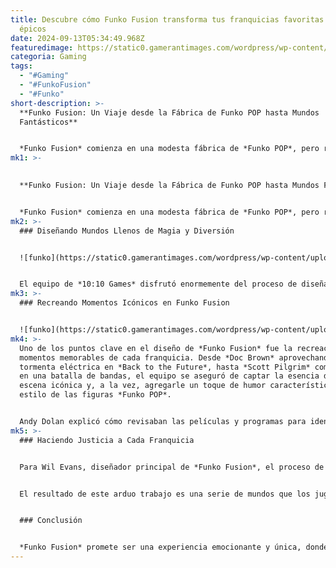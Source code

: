 ```yaml
---
title: Descubre cómo Funko Fusion transforma tus franquicias favoritas en mundos
  épicos
date: 2024-09-13T05:34:49.968Z
featuredimage: https://static0.gamerantimages.com/wordpress/wp-content/uploads/2024/09/funko-fusion-gra-logo.jpg?q=49&fit=crop&w=1100&h=618&dpr=2
categoria: Gaming
tags:
  - "#Gaming"
  - "#FunkoFusion"
  - "#Funko"
short-description: >-
  **Funko Fusion: Un Viaje desde la Fábrica de Funko POP hasta Mundos
  Fantásticos**


  *Funko Fusion* comienza en una modesta fábrica de *Funko POP*, pero rápidamente lleva a los jugadores a explorar una serie de mundos fantásticos inspirados en películas, series de televisión y mucho más. Desde el gélido páramo ártico de *The Thing* hasta la siniestra suburbia de *Hot Fuzz*, este juego permite a los jugadores experimentar sus franquicias favoritas de una forma completamente nueva. Acompañados por un elenco de personajes al estilo *Funko POP*, los
mk1: >-
  

  **Funko Fusion: Un Viaje desde la Fábrica de Funko POP hasta Mundos Fantásticos**


  *Funko Fusion* comienza en una modesta fábrica de *Funko POP*, pero rápidamente lleva a los jugadores a explorar una serie de mundos fantásticos inspirados en películas, series de televisión y mucho más. Desde el gélido páramo ártico de *The Thing* hasta la siniestra suburbia de *Hot Fuzz*, este juego permite a los jugadores experimentar sus franquicias favoritas de una forma completamente nueva. Acompañados por un elenco de personajes al estilo *Funko POP*, los jugadores tendrán la oportunidad de explorar múltiples mundos, desbloquear personajes, mejorar habilidades, recolectar armas y mucho más mientras ayudan a *Freddy Funko* a derrotar a su malvado doppelgänger, *Eddy*.
mk2: >-
  ### Diseñando Mundos Llenos de Magia y Diversión


  ![funko](https://static0.gamerantimages.com/wordpress/wp-content/uploads/2023/05/funko-fusion-back-future-delorean.png?q=70&fit=crop&w=1500&dpr=1 "funko")


  El equipo de *10:10 Games* disfrutó enormemente del proceso de diseñar estos niveles. Andy Dolan, director de animación, describió esta experiencia como "muy divertida" y explicó que fue más sencillo porque ya eran grandes fanáticos de muchas de las franquicias incluidas en el juego. Para ellos, fue un honor poder trasladar estos personajes y mundos al formato de un videojuego. El cariño que tienen por las propiedades intelectuales que abarcan va más allá del simple desarrollo; fue un proceso creativo lleno de admiración y respeto por cada una de ellas.
mk3: >-
  ### Recreando Momentos Icónicos en Funko Fusion


  ![funko](https://static0.gamerantimages.com/wordpress/wp-content/uploads/2024/04/funko-fusion-promo-screenshot-6-the-umbrella-academy.jpg?q=70&fit=crop&w=1500&dpr=1 "funko")
mk4: >-
  Uno de los puntos clave en el diseño de *Funko Fusion* fue la recreación de
  momentos memorables de cada franquicia. Desde *Doc Brown* aprovechando una
  tormenta eléctrica en *Back to the Future*, hasta *Scott Pilgrim* compitiendo
  en una batalla de bandas, el equipo se aseguró de captar la esencia de cada
  escena icónica y, a la vez, agregarle un toque de humor característico del
  estilo de las figuras *Funko POP*.


  Andy Dolan explicó cómo revisaban las películas y programas para identificar esos momentos imprescindibles que querían recrear. "Nos enfocábamos en los momentos clave para las cinemáticas, y luego pensábamos en cómo hacerlos más divertidos, pero sin perder la esencia de la historia", mencionó. Este trabajo detallado se extendía hasta los movimientos de los personajes, ya que el equipo analizaba cómo caminaban o se posicionaban para capturar la mayor cantidad de detalles en su versión *Funko*.
mk5: >-
  ### Haciendo Justicia a Cada Franquicia


  Para Wil Evans, diseñador principal de *Funko Fusion*, el proceso de crear estos mundos y niveles fue un verdadero acto de equilibrio. "Como fan, estás desesperado por hacerle justicia a la franquicia", comentó. "Pero como diseñador, tienes que recordar que, en última instancia, esto es un videojuego, y a veces hay que sacrificar algo por el bien de la jugabilidad". El desafío estaba en encontrar un equilibrio para que ambas partes, la fidelidad a la franquicia y la diversión del juego, funcionaran perfectamente juntas.


  El resultado de este arduo trabajo es una serie de mundos que los jugadores de *Funko Fusion* pueden explorar en cualquier orden, recolectando personajes, armas y habilidades a medida que avanzan. Además, cada mundo está lleno de secretos y *Easter eggs* relacionados con las franquicias, incentivando a los jugadores a explorar a fondo cada rincón para descubrir todo lo que se esconde. Incluso el mundo original del juego, la fábrica de *Funko POP* donde reside *Freddy Funko*, está repleta de secretos y sorpresas divertidas que los jugadores podrán disfrutar cuando *Funko Fusion* se lance oficialmente.


  ### Conclusión


  *Funko Fusion* promete ser una experiencia emocionante y única, donde los jugadores podrán sumergirse en sus franquicias favoritas de una manera completamente nueva. Con mundos diseñados para ofrecer tanto diversión como respeto a las propiedades originales, este juego es una celebración del fandom que ofrecerá algo para todos.
---
```

